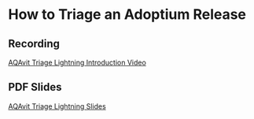 # How to Triage an Adoptium Release
## Recording
[AQAvit Triage Lightning Introduction Video](https://www.youtube.com/watch?v=TWD_b8cwIVg&ab_channel=EclipseAdoptium)

## PDF Slides
[AQAvit Triage Lightning Slides](https://github.com/adoptium/aqa-tests/blob/master/docs/pdf/AQAvitTriageLightningSlides.pdf)